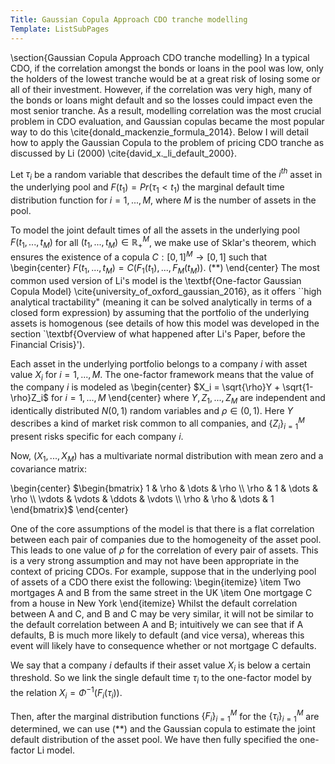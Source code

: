 ```yaml
---
Title: Gaussian Copula Approach CDO tranche modelling
Template: ListSubPages
---
```


\section{Gaussian Copula Approach CDO tranche modelling}
In a typical CDO, if the correlation amongst the  bonds or loans in the pool was low, only the holders of the lowest tranche would be at a great risk of losing some or all of their investment. However, if the correlation was very high, many of the bonds or loans might default and so the losses could impact even the most senior tranche. As a result, modelling correlation was the most crucial problem in CDO evaluation, and Gaussian copulas became the most popular way to do this \cite{donald_mackenzie_formula_2014}. Below I will detail how to apply the Gaussian Copula to the problem of pricing CDO tranche as discussed by Li (2000) \cite{david_x._li_default_2000}.

Let $\tau_i$ be a random variable that describes the default time of the $i^{th}$ asset in the underlying pool and $F(t_1) = Pr(\tau_1 < t_1)$ the marginal default time distribution function for $i = 1, ..., M$, where $M$ is the number of assets in the pool. 

To model the joint default times of all the assets in the underlying pool $F(t_1, ..., t_M)$ for all $(t_1, ..., t_M) \in \mathbb{R}_+^M$, we make use of Sklar's theorem, which ensures the existence of a copula $C:[0,1]^M \rightarrow [0,1]$ such that 
\begin{center}
	$F(t_1, ..., t_M) = C(F_1(t_1), ..., F_M(t_M)).$ (**)
\end{center}
The most common used version of Li's model is the \textbf{One-factor Gaussian Copula Model} \cite{university_of_oxford_gaussian_2016}, as it offers ``high analytical tractability" (meaning it can be solved analytically in terms of a closed form expression) by assuming that the portfolio of the underlying assets is homogenous (see details of how this model was developed in the section `\textbf{Overview of what happened after Li's Paper, before the Financial Crisis}'). 

Each asset in the underlying portfolio belongs to a company $i$ with asset value $X_i$ for $i = 1, ..., M$. The one-factor framework means that the value of the company $i$ is modeled as 
\begin{center}
	$X_i = \sqrt{\rho}Y + \sqrt{1-\rho}Z_i$ for $i = 1, ..., M$
\end{center}
where $Y, Z_1, ..., Z_M$ are independent and identically distributed $N(0,1)$ random variables and $\rho \in (0,1)$. Here $Y$ describes a kind of market risk common to all companies, and $\{Z_i\}_{i = 1}^M$ present risks specific for each company $i$.

Now, $(X_1, ..., X_M)$ has a multivariate normal distribution with mean zero and a covariance matrix:

\begin{center}
$\begin{bmatrix}
	1 & \rho & \dots  & \rho \\
	\rho & 1 & \dots  & \rho \\
	\vdots & \vdots & \ddots & \vdots \\
	\rho & \rho & \dots  & 1
\end{bmatrix}$
\end{center}

One of the core assumptions of the model is that there is a flat correlation between each pair of companies due to the homogeneity of the asset pool. This leads to one value of $\rho$ for the correlation of every pair of assets. This is a very strong assumption and may not have been appropriate in the context of pricing CDOs. For example, suppose that in the underlying pool of assets of a CDO there exist the following:
\begin{itemize}
	\item Two mortgages A and B from the same street in the UK
	\item One mortgage C from a house in New York
\end{itemize}
Whilst the default correlation between A and C, and B and C may be very similar, it will not be similar to the default correlation between A and B; intuitively we can see that if A defaults, B is much more likely to default (and vice versa), whereas this event will likely have to consequence whether or not mortgage C defaults.

We say that a company $i$ defaults if their asset value $X_i$ is below a certain threshold. So we link the single default time $\tau_i$ to the one-factor model by the relation $X_i = \Phi^{-1}(F_i(\tau_i))$.

Then, after the marginal distribution functions $\{F_i\}_{i = 1}^M$ for the $\{\tau_i\}_{i = 1}^M$ are determined, we can use (**) and the Gaussian copula to estimate the joint default distribution of the asset pool. We have then fully specified the one-factor Li model.
